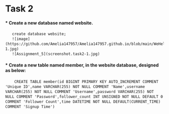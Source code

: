# **Task 2**
   #### *  Create a new database named website.
       create database website;
       ![image](https://github.com/Amelia147957/Amelia147957.github.io/blob/main/WeHelp/Assignment_5/pic/task2-1.jpg)
       ![Assignment_5](screenshot.task2-1.jpg)
        
   #### *  Create a new table named member, in the website database, designed as below:
        CREATE TABLE member(id BIGINT PRIMARY KEY AUTO_INCREMENT COMMENT 'Unique ID',name VARCHAR(255) NOT NULL COMMENT 'Name',username VARCHAR(255) NOT NULL COMMENT 'Username',password VARCHAR(255) NOT NULL COMMENT 'Password',follower_count INT UNSIGNED NOT NULL DEFAULT 0 COMMENT 'Follower Count',time DATETIME NOT NULL DEFAULT(CURRENT_TIME) COMMENT 'Signup Time')
